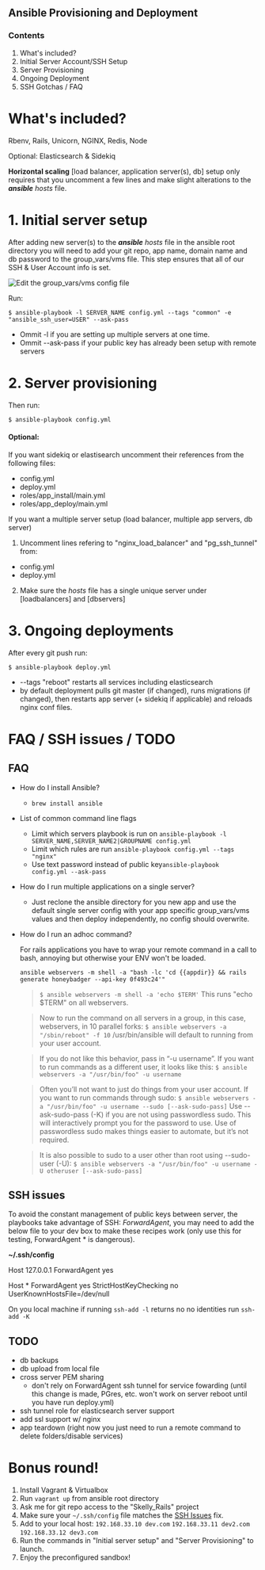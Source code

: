 ## Ansible Provisioning and Deployment
### Contents
1. What's included?
1. Initial Server Account/SSH Setup
2. Server Provisioning
3. Ongoing Deployment
4. SSH Gotchas / FAQ

# What's included?
Rbenv, Rails, Unicorn, NGINX, Redis, Node

Optional: Elasticsearch & Sidekiq

**Horizontal scaling** [load balancer, application server(s), db] setup only requires that you uncomment a few lines and make slight alterations to the ***ansible*** *hosts* file.

# 1. Initial server setup

After adding new server(s) to the ***ansible*** *hosts* file in the ansible root directory you will need to add your git repo, app name, domain name and db password to the group_vars/vms file. This step ensures that all of our SSH & User Account info is set.

![Edit the group_vars/vms config file](https://www.evernote.com/shard/s293/sh/2421f85b-8027-4520-af10-e290e7b9d581/56430a58ad379b1f10860165e0b0c8b8/res/c7cee372-23a3-41ef-be7a-0d995abe7ce7/skitch.png?resizeSmall&width=832)

Run:

`$ ansible-playbook -l SERVER_NAME config.yml --tags "common" -e "ansible_ssh_user=USER" --ask-pass`
* Ommit -l if you are setting up multiple servers at one time.
* Ommit --ask-pass if your public key has already been setup with remote servers

# 2. Server provisioning

Then run:

  `$ ansible-playbook config.yml`
  
#### Optional:  
If you want sidekiq or elastisearch  uncomment their references from the following files:
- config.yml
- deploy.yml
- roles/app_install/main.yml
- roles/app_deploy/main.yml

If you want a multiple server setup (load balancer, multiple app servers, db server) 

1. Uncomment lines refering to "nginx\_load\_balancer" and "pg\_ssh\_tunnel" from:
  - config.yml
  - deploy.yml
2. Make sure the *hosts* file has a single unique server under [loadbalancers] and [dbservers]



# 3. Ongoing deployments
After every git push run:

  `$ ansible-playbook deploy.yml`

- --tags "reboot" restarts all services including elasticsearch
- by default deployment pulls git master (if changed), runs migrations (if changed), then restarts app server (+ sidekiq if applicable) and reloads nginx conf files.


# FAQ / SSH issues / TODO
## FAQ
- How do I install Ansible?
  - `brew install ansible`
- List of common command line flags
  - Limit which servers playbook is run on `ansible-playbook -l SERVER_NAME,SERVER_NAME2|GROUPNAME config.yml`
  - Limit which rules are run `ansible-playbook config.yml --tags "nginx"`
  - Use text password instead of public key`ansible-playbook config.yml --ask-pass`
- How do I run multiple applications on a single server?
  - Just reclone the ansible directory for you new app and use the default single server config with your app specific group_vars/vms values and then deploy independently, no config should overwrite.
- How do I run an adhoc command? 
  
  For rails applications you have to wrap your remote command in a call to bash, annoying but otherwise your ENV won't be loaded.
  
  `ansible webservers -m shell -a "bash -lc 'cd {{appdir}} && rails generate honeybadger --api-key 0f493c24'"`

  >`$ ansible webservers -m shell -a 'echo $TERM'` This runs "echo $TERM" on all webservers.

  > Now to run the command on all servers in a group, in this case, webservers, in 10 parallel forks:
  > `$ ansible webservers -a "/sbin/reboot" -f 10`
  > /usr/bin/ansible will default to running from your user account. 
  
  > If you do not like this behavior, pass in “-u username”. If you want to run commands as a different user, it looks like this:
  > `$ ansible webservers -a "/usr/bin/foo" -u username`
  
  > Often you’ll not want to just do things from your user account. If you want to run commands through sudo:
  > `$ ansible webservers -a "/usr/bin/foo" -u username --sudo [--ask-sudo-pass]`
  > Use --ask-sudo-pass (-K) if you are not using passwordless sudo. This will interactively prompt you for the password to use. Use of passwordless sudo makes things easier to automate, but it’s not required.

  > It is also possible to sudo to a user other than root using --sudo-user (-U):
  > `$ ansible webservers -a "/usr/bin/foo" -u username -U otheruser [--ask-sudo-pass]`

<a name="sshissues"></a>

## SSH issues
To avoid the constant management of public keys between server, the playbooks take advantage of SSH: *ForwardAgent*, you may need to add the below file to your dev box to make these recipes work (only use this for testing, ForwardAgent * is dangerous).

**~/.ssh/config**  

  Host 127.0.0.1
    ForwardAgent yes

  Host *
    ForwardAgent yes
    StrictHostKeyChecking no
    UserKnownHostsFile=/dev/null

On you local machine if running `ssh-add -l` returns no no identities run `ssh-add -K`

## TODO
- db backups
- db upload from local file
- cross server PEM sharing
  - don't rely on ForwardAgent ssh tunnel for service fowarding (until this change is made, PGres, etc. won't work on server reboot until you have run deploy.yml)
- ssh tunnel role for elasticsearch server support
- add ssl support w/ nginx
- app teardown (right now you just need to run a remote command to delete folders/disable services)

# Bonus round!
1. Install Vagrant & Virtualbox
2. Run `vagrant up` from ansible root directory
3. Ask me for git repo access to the "Skelly_Rails" project
4. Make sure your `~/.ssh/config` file matches the [SSH Issues](#sshissues) fix.
5. Add to your local host:
  `192.168.33.10 dev.com`
  `192.168.33.11 dev2.com`
  `192.168.33.12 dev3.com`
6. Run the commands in "Initial server setup" and "Server Provisioning" to launch.
7. Enjoy the preconfigured sandbox!